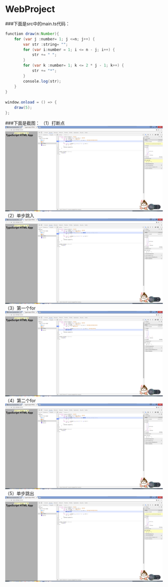 # WebProject

###下面是src中的main.ts代码： 

```java
function draw(n:Number){
    for (var j :number= 1; j <=n; j++) {
        var str :string= "";
        for (var i:number = 1; i <= n - j; i++) {
            str += " ";
        }
        for (var k :number= 1; k <= 2 * j - 1; k++) {
            str += "*";
        }
        console.log(str);
    }
}

window.onload = () => {
    draw(5);
};
```
###下面是截图： 
（1）打断点 
![](1.png)
（2）单步跳入 
![](2.png)
（3）第一个for
![](3.png)
（4）第二个for
![](4.png)
（5）单步跳出
![](5.png)
